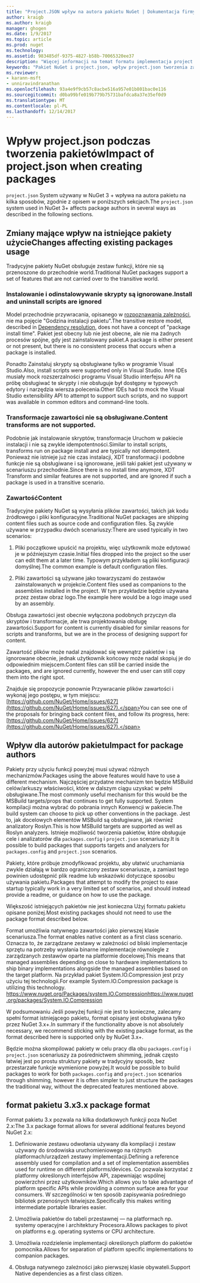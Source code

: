 ```yaml
---
title: "Project.JSON wpływ na autora pakietu NuGet | Dokumentacja firmy Microsoft"
author: kraigb
ms.author: kraigb
manager: ghogen
ms.date: 1/9/2017
ms.topic: article
ms.prod: nuget
ms.technology: 
ms.assetid: 983485df-9375-4827-b58b-70065320ee37
description: "Więcej informacji na temat formatu implementacja project.json w NuGet 3.x wpływa na autora pakietu, takich jak nieobsługiwane funkcje zawartości i pakietu."
keywords: "Pakiet NuGet i project.json, wpływ project.json tworzenia zagadnienia, funkcje project.json"
ms.reviewer:
- karann-msft
- unniravindranathan
ms.openlocfilehash: 93a4e9f9cb57c8acbe516a957e01b801bac0e116
ms.sourcegitcommit: d0ba99bfe019b779b75731bafdca8a37e35ef0d9
ms.translationtype: MT
ms.contentlocale: pl-PL
ms.lasthandoff: 12/14/2017
---
```

# <a name="impact-of-projectjson-when-creating-packages"></a><span data-ttu-id="15035-104">Wpływ project.json podczas tworzenia pakietów</span><span class="sxs-lookup"><span data-stu-id="15035-104">Impact of project.json when creating packages</span></span>

<span data-ttu-id="15035-105">`project.json` System używany w NuGet 3 + wpływa na autora pakietu na kilka sposobów, zgodnie z opisem w poniższych sekcjach.</span><span class="sxs-lookup"><span data-stu-id="15035-105">The `project.json` system used in NuGet 3+ affects package authors in several ways as described in the following sections.</span></span>

## <a name="changes-affecting-existing-packages-usage"></a><span data-ttu-id="15035-106">Zmiany mające wpływ na istniejące pakiety użycie</span><span class="sxs-lookup"><span data-stu-id="15035-106">Changes affecting existing packages usage</span></span>

<span data-ttu-id="15035-107">Tradycyjne pakiety NuGet obsługuje zestaw funkcji, które nie są przenoszone do przechodnie world.</span><span class="sxs-lookup"><span data-stu-id="15035-107">Traditional NuGet packages support a set of features that are not carried over to the transitive world.</span></span>

### <a name="install-and-uninstall-scripts-are-ignored"></a><span data-ttu-id="15035-108">Instalowanie i odinstalowywanie skrypty są ignorowane.</span><span class="sxs-lookup"><span data-stu-id="15035-108">Install and uninstall scripts are ignored</span></span>

<span data-ttu-id="15035-109">Model przechodnie przywracania, opisanego w [rozpoznawania zależności](../consume-packages/dependency-resolution.md#dependency-resolution-with-packagereference-and-projectjson), nie ma pojęcie "Godzina instalacji pakietu".</span><span class="sxs-lookup"><span data-stu-id="15035-109">The transitive restore model, described in [Dependency resolution](../consume-packages/dependency-resolution.md#dependency-resolution-with-packagereference-and-projectjson), does not have a concept of "package install time".</span></span> <span data-ttu-id="15035-110">Pakiet jest obecny lub nie jest obecne, ale nie ma żadnych procesów spójne, gdy jest zainstalowany pakiet.</span><span class="sxs-lookup"><span data-stu-id="15035-110">A package is either present or not present, but there is no consistent process that occurs when a package is installed.</span></span>

<span data-ttu-id="15035-111">Ponadto Zainstaluj skrypty są obsługiwane tylko w programie Visual Studio.</span><span class="sxs-lookup"><span data-stu-id="15035-111">Also, install scripts were supported only in Visual Studio.</span></span> <span data-ttu-id="15035-112">Inne IDEs musiały mock rozszerzalności programu Visual Studio interfejsu API na próbę obsługiwać te skrypty i nie obsługuje był dostępny w typowych edytory i narzędzia wiersza polecenia.</span><span class="sxs-lookup"><span data-stu-id="15035-112">Other IDEs had to mock the Visual Studio extensibility API to attempt to support such scripts, and no support was available in common editors and command-line tools.</span></span>

### <a name="content-transforms-are-not-supported"></a><span data-ttu-id="15035-113">Transformacje zawartości nie są obsługiwane.</span><span class="sxs-lookup"><span data-stu-id="15035-113">Content transforms are not supported.</span></span>

<span data-ttu-id="15035-114">Podobnie jak instalowanie skryptów, transformacje Uruchom w pakiecie instalacji i nie są zwykle idempotentności.</span><span class="sxs-lookup"><span data-stu-id="15035-114">Similar to install scripts, transforms run on package install and are typically not idempotent.</span></span> <span data-ttu-id="15035-115">Ponieważ nie istnieje już nie czas instalacji, XDT transformacji i podobne funkcje nie są obsługiwane i są ignorowane, jeśli taki pakiet jest używany w scenariuszu przechodnie.</span><span class="sxs-lookup"><span data-stu-id="15035-115">Since there is no install time anymore, XDT Transform and similar features are not supported, and are ignored if such a package is used in a transitive scenario.</span></span>


### <a name="content"></a><span data-ttu-id="15035-116">Zawartość</span><span class="sxs-lookup"><span data-stu-id="15035-116">Content</span></span>

<span data-ttu-id="15035-117">Tradycyjne pakiety NuGet są wysyłania plików zawartości, takich jak kodu źródłowego i pliki konfiguracyjne.</span><span class="sxs-lookup"><span data-stu-id="15035-117">Traditional NuGet packages are shipping content files such as source code and configuration files.</span></span> <span data-ttu-id="15035-118">Są zwykle używane w przypadku dwóch scenariuszy:</span><span class="sxs-lookup"><span data-stu-id="15035-118">There are used typically in two scenarios:</span></span>

1. <span data-ttu-id="15035-119">Pliki początkowe upuścić na projektu, więc użytkownik może edytować je w późniejszym czasie.</span><span class="sxs-lookup"><span data-stu-id="15035-119">Initial files dropped into the project so the user can edit them at a later time.</span></span> <span data-ttu-id="15035-120">Typowym przykładem są pliki konfiguracji domyślnej.</span><span class="sxs-lookup"><span data-stu-id="15035-120">The common example is default configuration files.</span></span>

2. <span data-ttu-id="15035-121">Pliki zawartości są używane jako towarzyszami do zestawów zainstalowanych w projekcie.</span><span class="sxs-lookup"><span data-stu-id="15035-121">Content files used as companions to the assemblies installed in the project.</span></span> <span data-ttu-id="15035-122">W tym przykładzie będzie używana przez zestaw obraz logo.</span><span class="sxs-lookup"><span data-stu-id="15035-122">The example here would be a logo image used by an assembly.</span></span>

<span data-ttu-id="15035-123">Obsługa zawartości jest obecnie wyłączona podobnych przyczyn dla skryptów i transformacje, ale trwa projektowania obsługę zawartości.</span><span class="sxs-lookup"><span data-stu-id="15035-123">Support for content is currently disabled for similar reasons for scripts and transforms, but we are in the process of designing support for content.</span></span>

<span data-ttu-id="15035-124">Zawartość plików może nadal znajdować się wewnątrz pakietów i są ignorowane obecnie, jednak użytkownik końcowy może nadal skopiuj je do odpowiednim miejscem.</span><span class="sxs-lookup"><span data-stu-id="15035-124">Content files can still be carried inside the packages, and are ignored currently, however the end user can still copy them into the right spot.</span></span>

<span data-ttu-id="15035-125">Znajduje się propozycje ponownie Przywracanie plików zawartości i wykonaj jego postępu, w tym miejscu: [https://github.com/NuGet/Home/issues/627](https://github.com/NuGet/Home/issues/627).</span><span class="sxs-lookup"><span data-stu-id="15035-125">You can see one of the proposals for bringing back content files, and follow its progress, here: [https://github.com/NuGet/Home/issues/627](https://github.com/NuGet/Home/issues/627).</span></span>

## <a name="impact-for-package-authors"></a><span data-ttu-id="15035-126">Wpływ dla autorów pakietu</span><span class="sxs-lookup"><span data-stu-id="15035-126">Impact for package authors</span></span>

<span data-ttu-id="15035-127">Pakiety przy użyciu funkcji powyżej musi używać różnych mechanizmów.</span><span class="sxs-lookup"><span data-stu-id="15035-127">Packages using the above features would have to use a different mechanism.</span></span> <span data-ttu-id="15035-128">Najczęściej przydatne mechanizm ten będzie MSBuild celów/arkuszy właściwości, które w dalszym ciągu uzyskać w pełni obsługiwane.</span><span class="sxs-lookup"><span data-stu-id="15035-128">The most commonly useful mechanism for this would be the MSBuild targets/props that continues to get fully supported.</span></span> <span data-ttu-id="15035-129">System kompilacji można wybrać do pobrania innych Konwencji w pakiecie.</span><span class="sxs-lookup"><span data-stu-id="15035-129">The build system can choose to pick up other conventions in the package.</span></span> <span data-ttu-id="15035-130">Jest to, jak docelowych elementów MSBuild są obsługiwane, jak również analizatory Roslyn.</span><span class="sxs-lookup"><span data-stu-id="15035-130">This is how MSBuild targets are supported as well as Roslyn analyzers.</span></span> <span data-ttu-id="15035-131">Istnieje możliwość tworzenia pakietów, które obsługuje cele i analizatorów dla `packages.config` i `project.json` scenariuszy.</span><span class="sxs-lookup"><span data-stu-id="15035-131">It is possible to build packages that supports targets and analyzers for `packages.config` and `project.json` scenarios.</span></span>

<span data-ttu-id="15035-132">Pakiety, które próbuje zmodyfikować projektu, aby ułatwić uruchamiania zwykle działają w bardzo ograniczony zestaw scenariusze, a zamiast tego powinien udostępnić plik readme lub wskazówki dotyczące sposobu używania pakietu.</span><span class="sxs-lookup"><span data-stu-id="15035-132">Packages that attempt to modify the project to ease startup typically work in a very limited set of scenarios, and should instead provide a readme, or guidance on how to use the package.</span></span>

<span data-ttu-id="15035-133">Większość istniejących pakietów nie jest konieczna Użyj formatu pakietu opisane poniżej.</span><span class="sxs-lookup"><span data-stu-id="15035-133">Most existing packages should not need to use the package format described below.</span></span>

<span data-ttu-id="15035-134">Format umożliwia natywnego zawartości jako pierwszej klasie scenariusza.</span><span class="sxs-lookup"><span data-stu-id="15035-134">The format enables native content as a first class scenario.</span></span> <span data-ttu-id="15035-135">Oznacza to, że zarządzane zestawy w zależności od bliski implementacje sprzętu na potrzeby wysłania binarne implementacje równolegle z zarządzanych zestawów oparte na platformie docelowej.</span><span class="sxs-lookup"><span data-stu-id="15035-135">This means that managed assemblies depending on close to hardware implementations to ship binary implementations alongside the managed assemblies based on the target platform.</span></span> <span data-ttu-id="15035-136">Na przykład pakiet System.IO.Compression jest przy użyciu tej technologii.</span><span class="sxs-lookup"><span data-stu-id="15035-136">For example System.IO.Compression package is utilizing this technology.</span></span> [<span data-ttu-id="15035-137">https://www.nuget.org/Packages/system.IO.Compression</span><span class="sxs-lookup"><span data-stu-id="15035-137">https://www.nuget.org/packages/System.IO.Compression</span></span>](https://www.nuget.org/packages/System.IO.Compression)

<span data-ttu-id="15035-138">W podsumowaniu Jeśli powyżej funkcji nie jest to konieczne, zalecamy spełni format istniejącego pakietu, format opisany jest obsługiwana tylko przez NuGet 3.x+.</span><span class="sxs-lookup"><span data-stu-id="15035-138">In summary if the functionality above is not absolutely necessary, we recommend sticking with the existing package format, as the format described here is supported only by NuGet 3.x+.</span></span>

<span data-ttu-id="15035-139">Będzie można skompilować pakiety w celu pracy dla obu `packages.config` i `project.json` scenariuszy za pośrednictwem shimming, jednak często łatwiej jest po prostu struktury pakiety w tradycyjny sposób, bez przestarzałe funkcje wymienione powyżej.</span><span class="sxs-lookup"><span data-stu-id="15035-139">It would be possible to build packages to work for both `packages.config` and `project.json` scenarios through shimming, however it is often simpler to just structure the packages the traditional way, without the deprecated features mentioned above.</span></span>


## <a name="3x-package-format"></a><span data-ttu-id="15035-140">format pakietu 3.x</span><span class="sxs-lookup"><span data-stu-id="15035-140">3.x package format</span></span>  ##

<span data-ttu-id="15035-141">Format pakietu 3.x pozwala na kilka dodatkowych funkcji poza NuGet 2.x:</span><span class="sxs-lookup"><span data-stu-id="15035-141">The 3.x package format allows for several additional features beyond NuGet 2.x:</span></span>

1. <span data-ttu-id="15035-142">Definiowanie zestawu odwołania używany dla kompilacji i zestaw używany do środowiska uruchomieniowego na różnych platformach/urządzeń zestawy implementacji.</span><span class="sxs-lookup"><span data-stu-id="15035-142">Defining a reference assembly used for compilation and a set of implementation assemblies used for runtime on different platforms/devices.</span></span> <span data-ttu-id="15035-143">Co pozwala korzystać z platformy określonych interfejsów API, zapewniając wspólnej powierzchni przez użytkowników.</span><span class="sxs-lookup"><span data-stu-id="15035-143">Which allows you to take advantage of platform specific APIs while providing a common surface area for your consumers.</span></span> <span data-ttu-id="15035-144">W szczególności w ten sposób zapisywania pośredniego bibliotek przenośnych łatwiejsze.</span><span class="sxs-lookup"><span data-stu-id="15035-144">Specifically this makes writing intermediate portable libraries easier.</span></span>

2. <span data-ttu-id="15035-145">Umożliwia pakietów do tabeli przestawnej — na platformach np. systemy operacyjne i architektury Procesora.</span><span class="sxs-lookup"><span data-stu-id="15035-145">Allows packages to pivot on platforms e.g. operating systems or CPU architecture.</span></span>

3. <span data-ttu-id="15035-146">Umożliwia rozdzielenie implementacji określonych platform do pakietów pomocnika.</span><span class="sxs-lookup"><span data-stu-id="15035-146">Allows for separation of platform specific implementations to companion packages.</span></span>

4. <span data-ttu-id="15035-147">Obsługa natywnego zależności jako pierwszej klasie obywateli.</span><span class="sxs-lookup"><span data-stu-id="15035-147">Support Native dependencies as a first class citizen.</span></span>